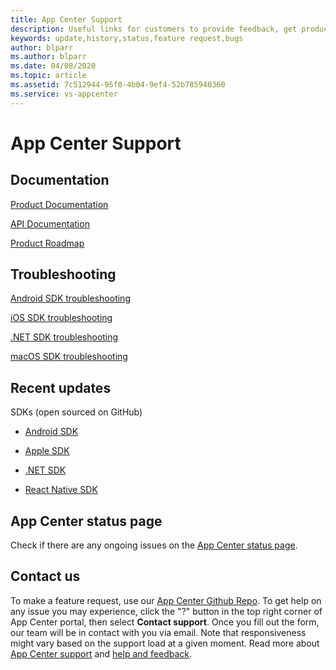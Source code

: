 ```yaml
---
title: App Center Support
description: Useful links for customers to provide feedback, get product update
keywords: update,history,status,feature request,bugs
author: blparr
ms.author: blparr
ms.date: 04/08/2020
ms.topic: article
ms.assetid: 7c512944-95f0-4b04-9ef4-52b785940360
ms.service: vs-appcenter
---
```


# App Center Support

## Documentation

[Product Documentation](~/index.yml)

[API Documentation](~/api-docs/index.md)

[Product Roadmap](~/general/roadmap.md)

## Troubleshooting

[Android SDK troubleshooting](~/sdk/troubleshooting/android.md)

[iOS SDK troubleshooting](~/sdk/troubleshooting/ios.md)

[.NET SDK troubleshooting](~/sdk/troubleshooting/xamarin.md)

[macOS SDK troubleshooting](~/sdk/troubleshooting/macos.md)

## Recent updates

SDKs (open sourced on GitHub)

- [Android SDK](https://github.com/microsoft/appcenter-sdk-android)

- [Apple SDK](https://github.com/microsoft/appcenter-sdk-apple)

- [.NET SDK](https://github.com/microsoft/appcenter-sdk-dotnet)

- [React Native SDK](https://github.com/Microsoft/appcenter-sdk-react-native)

## App Center status page

Check if there are any ongoing issues on the [App Center status page](https://status.appcenter.ms).

## Contact us

To make a feature request, use our [App Center Github Repo](https://github.com/microsoft/appcenter/issues). To get help on any issue you may experience, click the "?" button in the top right corner of App Center portal, then select **Contact support**. Once you fill out the form, our team will be in contact with you via email. Note that responsiveness might vary based on the support load at a given moment. Read more about [App Center support](https://intercom.help/appcenter/getting-started/getting-help-with-app-center) and [help and feedback](../help.md).
